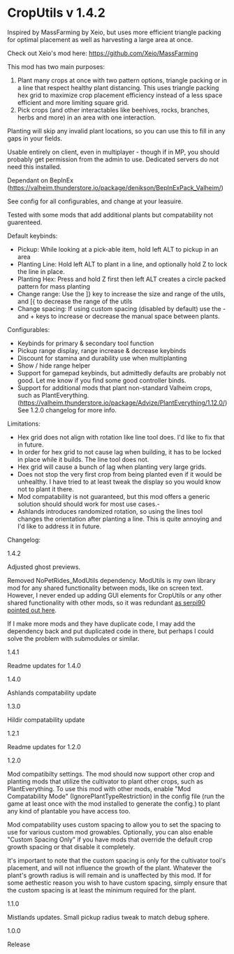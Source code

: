 # CropUtils v 1.4.2

Inspired by MassFarming by Xeio, but uses more efficient triangle packing for optimal placement as well as harvesting a large area at once.

Check out Xeio's mod here: https://github.com/Xeio/MassFarming

This mod has two main purposes:
1) Plant many crops at once with two pattern options, triangle packing or in a line that respect healthy plant distancing.
This uses triangle packing hex grid to maximize crop placement efficiency instead of a less space efficient and more limiting square grid.
2) Pick crops (and other interactables like beehives, rocks, branches, herbs and more) in an area with one interaction.

Planting will skip any invalid plant locations, so you can use this to fill in any gaps in your fields.

Usable entirely on client, even in multiplayer - though if in MP, you should probably get permission from the admin to use.
Dedicated servers do not need this installed.

Dependant on BepInEx (https://valheim.thunderstore.io/package/denikson/BepInExPack_Valheim/)

See config for all configurables, and change at your leasuire. 

Tested with some mods that add additional plants but compatability not guarenteed.

Default keybinds:
  - Pickup: While looking at a pick-able item, hold left ALT to pickup in an area 
  - Planting Line: Hold left ALT to plant in a line, and optionally hold Z to lock the line in place.
  - Planting Hex: Press and hold Z first then left ALT creates a circle packed pattern for mass planting
  - Change range: Use the ]} key to increase the size and range of the utils, and [{ to decrease the range of the utils
  - Change spacing: If using custom spacing (disabled by default) use the - and + keys to increase or decrease the manual space between plants.

Configurables:
- Keybinds for primary & secondary tool function
- Pickup range display, range increase & decrease keybinds
- Discount for stamina and durability use when multiplanting
- Show / hide range helper
- Support for gamepad keybinds, but admittedly defaults are probably not good. Let me know if you find some good controller binds.
- Support for additional mods that plant non-standard Valheim crops, such as PlantEverything. (https://valheim.thunderstore.io/package/Advize/PlantEverything/1.12.0/) See 1.2.0 changelog for more info.

Limitations:
- Hex grid does not align with rotation like line tool does. I'd like to fix that in future.
- In order for hex grid to not cause lag when building, it has to be locked in place while it builds. The line tool does not.
- Hex grid will cause a bunch of lag when planting very large grids.
- Does not stop the very first crop from being planted even if it would be unhealthy. I have tried to at least tweak the display so you would know not to plant it there.
- Mod compatability is not guaranteed, but this mod offers a generic solution should should work for most use cases.-
- Ashlands introduces randomized rotation, so using the lines tool changes the orientation after planting a line. This is quite annoying and I'd like to address it in future.

Changelog:

1.4.2

Adjusted ghost previews.

Removed NoPetRides_ModUtils dependency. ModUtils is my own library mod for any shared functionality between mods, like on screen text. However, I never ended up adding GUI elements for CropUtils or any other shared functionality with other mods, so it was redundant [as serpi90 pointed out here](https://github.com/nopetrides/modding/issues/7).

If I make more mods and they have duplicate code, I may add the dependency back and put duplicated code in there, but perhaps I could solve the problem with submodules or similar.

1.4.1

Readme updates for 1.4.0

1.4.0

Ashlands compatability update

1.3.0

Hildir compatability update

1.2.1

Readme updates for 1.2.0

1.2.0

Mod compatibilty settings.
The mod should now support other crop and planting mods that utilize the cultivator to plant other crops, such as PlantEverything.
To use this mod with other mods, enable "Mod Compatability Mode" (IgnorePlantTypeRestriction) in the config file (run the game at least once with the mod installed to generate the config.) to plant any kind of plantable you have access too.

Mod compatability uses custom spacing to allow you to set the spacing to use for various custom mod growables.
Optionally, you can also enable "Custom Spacing Only" if you have mods that override the default crop growth spacing or that disable it completely.

It's important to note that the custom spacing is only for the cultivator tool's placement, and will not influence the growth of the plant. Whatever the plant's growth radius is will remain and is unaffected by this mod. If for some aethestic reason you wish to have custom spacing, simply ensure that the custom spacing is at least the minimum required for the plant.


1.1.0

Mistlands updates. Small pickup radius tweak to match debug sphere.

1.0.0

Release
